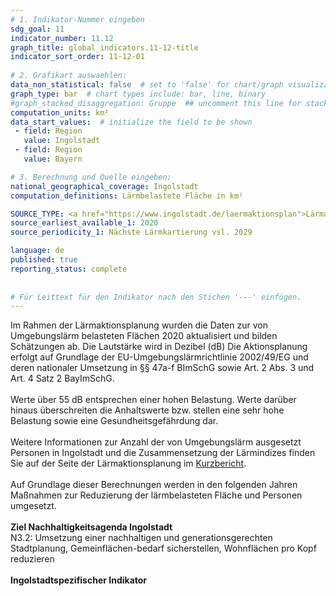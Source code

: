 ```yaml
---
# 1. Indikator-Nummer eingeben 
sdg_goal: 11 
indicator_number: 11.12
graph_title: global_indicators.11-12-title
indicator_sort_order: 11-12-01
 
# 2. Grafikart auswaehlen: 
data_non_statistical: false  # set to 'false' for chart/graph visualization 
graph_type: bar  # chart types include: bar, line, binary 
#graph_stacked_disaggregation: Gruppe  ## uncomment this line for stacked bars. eplace 'Geschlecht' with the field of aggregation. 
computation_units: km² 
data_start_values:  # initialize the field to be shown
 - field: Region 
   value: Ingolstadt 
 - field: Region 
   value: Bayern 

# 3. Berechnung und Quelle eingeben: 
national_geographical_coverage: Ingolstadt 
computation_definitions: Lärmbelastete Fläche in km²

SOURCE_TYPE: <a href="https://www.ingolstadt.de/laermaktionsplan">Lärmaktionsplan der Stadt Ingolstadt</a>  # data source  
source_earliest_available_1: 2020
source_periodicity_1: Nächste Lärmkartierung vsl. 2029

language: de   
published: true 
reporting_status: complete
 
 
# Für Leittext für den Indikator nach den Stichen '---' einfügen. 
---
```

Im Rahmen der Lärmaktionsplanung wurden die Daten zur von Umgebungslärm belasteten Flächen 2020 aktualisiert und bilden Schätzungen ab. Die Lautstärke wird in Dezibel (dB) Die Aktionsplanung erfolgt auf Grundlage der EU-Umgebungslärmrichtlinie 2002/49/EG und deren nationaler Umsetzung in §§ 47a-f BImSchG sowie Art. 2 Abs. 3 und Art. 4 Satz 2 BayImSchG.<br>
<br>
Werte über 55 dB entsprechen einer hohen Belastung. Werte darüber hinaus überschreiten die Anhaltswerte bzw. stellen eine sehr hohe Belastung sowie eine Gesundheitsgefährdung dar.<br>
<br>
Weitere Informationen zur Anzahl der von Umgebungslärm ausgesetzt Personen in Ingolstadt und die Zusammensetzung der Lärmindizes finden Sie auf der Seite der Lärmaktionsplanung im <a href="file://fileserver_01/direktorium/home/kevin.cordshagen/Downloads/L%C3%A4rmaktionsplan_2023_-_Kurzbericht.PDF">Kurzbericht</a>.<br>
<br>
Auf Grundlage dieser Berechnungen werden in den folgenden Jahren Maßnahmen zur Reduzierung der lärmbelasteten Fläche und Personen umgesetzt.<br> 
<br>
<b>Ziel Nachhaltigkeitsagenda Ingolstadt</b><br>
N3.2: Umsetzung einer nachhaltigen und generationsgerechten Stadtplanung, Gemeinflächen-bedarf sicherstellen, Wohnflächen pro Kopf reduzieren<br>
<br>
<b>Ingolstadtspezifischer Indikator</b>
